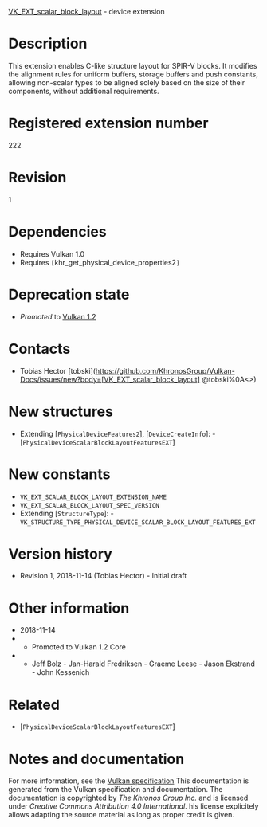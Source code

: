 [VK_EXT_scalar_block_layout](https://www.khronos.org/registry/vulkan/specs/1.3-extensions/man/html/VK_EXT_scalar_block_layout.html) - device extension

# Description
This extension enables C-like structure layout for SPIR-V blocks.
It modifies the alignment rules for uniform buffers, storage buffers and
push constants, allowing non-scalar types to be aligned solely based on the
size of their components, without additional requirements.

# Registered extension number
222

# Revision
1

# Dependencies
- Requires Vulkan 1.0
- Requires `[`khr_get_physical_device_properties2`]`

# Deprecation state
- *Promoted* to [Vulkan 1.2](https://www.khronos.org/registry/vulkan/specs/1.3-extensions/html/vkspec.html#versions-1.2-promotions)

# Contacts
- Tobias Hector [tobski](https://github.com/KhronosGroup/Vulkan-Docs/issues/new?body=[VK_EXT_scalar_block_layout] @tobski%0A<<Here describe the issue or question you have about the VK_EXT_scalar_block_layout extension>>)

# New structures
- Extending [`PhysicalDeviceFeatures2`], [`DeviceCreateInfo`]:  - [`PhysicalDeviceScalarBlockLayoutFeaturesEXT`]

# New constants
- `VK_EXT_SCALAR_BLOCK_LAYOUT_EXTENSION_NAME`
- `VK_EXT_SCALAR_BLOCK_LAYOUT_SPEC_VERSION`
- Extending [`StructureType`]:  - `VK_STRUCTURE_TYPE_PHYSICAL_DEVICE_SCALAR_BLOCK_LAYOUT_FEATURES_EXT`

# Version history
- Revision 1, 2018-11-14 (Tobias Hector)  - Initial draft

# Other information
* 2018-11-14
*   - Promoted to Vulkan 1.2 Core 
*   - Jeff Bolz  - Jan-Harald Fredriksen  - Graeme Leese  - Jason Ekstrand  - John Kessenich

# Related
- [`PhysicalDeviceScalarBlockLayoutFeaturesEXT`]

# Notes and documentation
For more information, see the [Vulkan specification](https://www.khronos.org/registry/vulkan/specs/1.3-extensions/html/vkspec.html)
This documentation is generated from the Vulkan specification and documentation.
The documentation is copyrighted by *The Khronos Group Inc.* and is licensed under *Creative Commons Attribution 4.0 International*.
his license explicitely allows adapting the source material as long as proper credit is given.
        